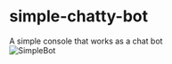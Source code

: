 # simple-chatty-bot
A simple console that works as a chat bot
<br />
![SimpleBot](https://user-images.githubusercontent.com/65969444/96375719-83327c80-1172-11eb-92f1-879988d9a7d0.gif)


